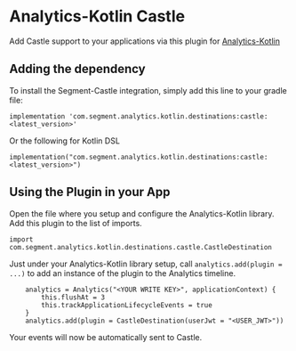 # Analytics-Kotlin Castle

Add Castle support to your applications via this plugin for [Analytics-Kotlin](https://github.com/segmentio/analytics-kotlin)

## Adding the dependency
To install the Segment-Castle integration, simply add this line to your gradle file:

```
implementation 'com.segment.analytics.kotlin.destinations:castle:<latest_version>'
```
Or the following for Kotlin DSL
```
implementation("com.segment.analytics.kotlin.destinations:castle:<latest_version>")
```

## Using the Plugin in your App

Open the file where you setup and configure the Analytics-Kotlin library. Add this plugin to the list of imports.

```
import com.segment.analytics.kotlin.destinations.castle.CastleDestination
```

Just under your Analytics-Kotlin library setup, call `analytics.add(plugin = ...)` to add an instance of the plugin to the Analytics timeline.

```
    analytics = Analytics("<YOUR WRITE KEY>", applicationContext) {
        this.flushAt = 3
        this.trackApplicationLifecycleEvents = true
    }
    analytics.add(plugin = CastleDestination(userJwt = "<USER_JWT>"))
```

Your events will now be automatically sent to Castle.